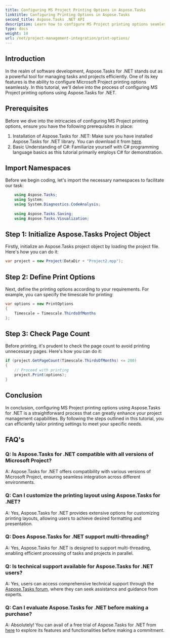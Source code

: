 ```yaml
---
title: Configuring MS Project Printing Options in Aspose.Tasks
linktitle: Configuring Printing Options in Aspose.Tasks
second_title: Aspose.Tasks .NET API
description: Learn how to configure MS Project printing options seamlessly using Aspose.Tasks for .NET. Enhance your project management capabilities.
type: docs
weight: 14
url: /net/project-management-integration/print-options/
---
```

## Introduction
In the realm of software development, Aspose.Tasks for .NET stands out as a powerful tool for managing tasks and projects efficiently. One of its key features is the ability to configure Microsoft Project printing options seamlessly. In this tutorial, we'll delve into the process of configuring MS Project printing options using Aspose.Tasks for .NET.
## Prerequisites
Before we dive into the intricacies of configuring MS Project printing options, ensure you have the following prerequisites in place:
1. Installation of Aspose.Tasks for .NET: Make sure you have installed Aspose.Tasks for .NET library. You can download it from [here](https://releases.aspose.com/tasks/net/).
2. Basic Understanding of C#: Familiarize yourself with C# programming language basics as this tutorial primarily employs C# for demonstration.

## Import Namespaces
Before we begin coding, let's import the necessary namespaces to facilitate our task:
```csharp
    using Aspose.Tasks;
    using System;
    using System.Diagnostics.CodeAnalysis;
    
    using Aspose.Tasks.Saving;
    using Aspose.Tasks.Visualization;
```

## Step 1: Initialize Aspose.Tasks Project Object
Firstly, initialize an Aspose.Tasks project object by loading the project file. Here's how you can do it:
```csharp
var project = new Project(DataDir + "Project2.mpp");
```
## Step 2: Define Print Options
Next, define the printing options according to your requirements. For example, you can specify the timescale for printing:
```csharp
var options = new PrintOptions
{
    Timescale = Timescale.ThirdsOfMonths
};
```
## Step 3: Check Page Count
Before printing, it's prudent to check the page count to avoid printing unnecessary pages. Here's how you can do it:
```csharp
if (project.GetPageCount(Timescale.ThirdsOfMonths) <= 280)
{
    // Proceed with printing
    project.Print(options);
}
```

## Conclusion
In conclusion, configuring MS Project printing options using Aspose.Tasks for .NET is a straightforward process that can greatly enhance your project management capabilities. By following the steps outlined in this tutorial, you can efficiently tailor printing settings to meet your specific needs.
## FAQ's
### Q: Is Aspose.Tasks for .NET compatible with all versions of Microsoft Project?
A: Aspose.Tasks for .NET offers compatibility with various versions of Microsoft Project, ensuring seamless integration across different environments.
### Q: Can I customize the printing layout using Aspose.Tasks for .NET?
A: Yes, Aspose.Tasks for .NET provides extensive options for customizing printing layouts, allowing users to achieve desired formatting and presentation.
### Q: Does Aspose.Tasks for .NET support multi-threading?
A: Yes, Aspose.Tasks for .NET is designed to support multi-threading, enabling efficient processing of tasks and projects in parallel.
### Q: Is technical support available for Aspose.Tasks for .NET users?
A: Yes, users can access comprehensive technical support through the [Aspose.Tasks forum](https://forum.aspose.com/c/tasks/15), where they can seek assistance and guidance from experts.
### Q: Can I evaluate Aspose.Tasks for .NET before making a purchase?
A: Absolutely! You can avail of a free trial of Aspose.Tasks for .NET from [here](https://releases.aspose.com/) to explore its features and functionalities before making a commitment.
